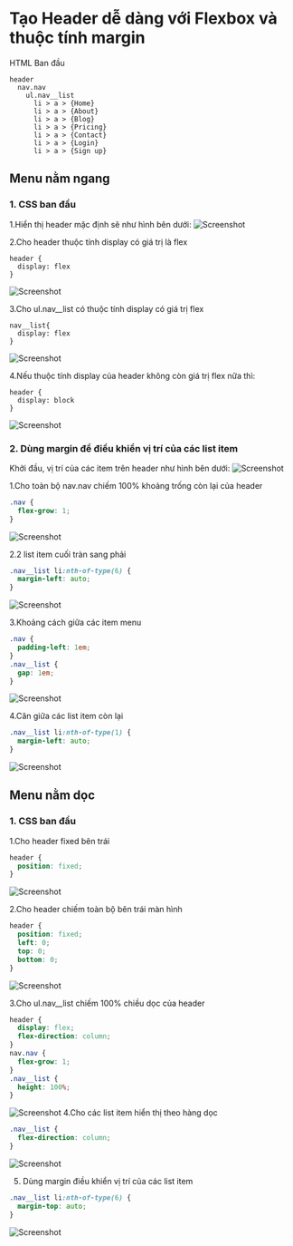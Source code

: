 # Tạo Header dễ dàng với Flexbox và thuộc tính margin

HTML Ban đầu

```
header
  nav.nav
    ul.nav__list
      li > a > {Home}
      li > a > {About}
      li > a > {Blog}
      li > a > {Pricing}
      li > a > {Contact}
      li > a > {Login}
      li > a > {Sign up}
```

## Menu nằm ngang

### 1. CSS ban đầu

1.Hiển thị header mặc định sẽ như hình bên dưới:
![Screenshot](img/1.header1.png)

2.Cho header thuộc tính display có giá trị là flex

```
header {
  display: flex
}
```

![Screenshot](img/2.header-flex.png)

3.Cho ul.nav\_\_list có thuộc tính display có giá trị flex

```
nav__list{
  display: flex
}
```

![Screenshot](img/3.nav-flex.png)

4.Nếu thuộc tính display của header không còn giá trị flex nữa thì:

```
header {
  display: block
}
```

![Screenshot](img/4.header-no-flex.png)

### 2. Dùng margin để điều khiển vị trí của các list item

Khởi đầu, vị trí của các item trên header như hình bên dưới:
![Screenshot](img/3.nav-flex.png)

1.Cho toàn bộ nav.nav chiếm 100% khoảng trống còn lại của header

```css
.nav {
  flex-grow: 1;
}
```

![Screenshot](img/5.png)

2.2 list item cuối tràn sang phải

```css
.nav__list li:nth-of-type(6) {
  margin-left: auto;
}
```

![Screenshot](img/6.png)

3.Khoảng cách giữa các item menu

```css
.nav {
  padding-left: 1em;
}
.nav__list {
  gap: 1em;
}
```

![Screenshot](img/7.png)

4.Căn giữa các list item còn lại

```css
.nav__list li:nth-of-type(1) {
  margin-left: auto;
}
```

![Screenshot](img/8.png)

## Menu nằm dọc

### 1. CSS ban đầu

1.Cho header fixed bên trái

```css
header {
  position: fixed;
}
```

![Screenshot](img/9.png)

2.Cho header chiếm toàn bộ bên trái màn hình

```css
header {
  position: fixed;
  left: 0;
  top: 0;
  bottom: 0;
}
```

![Screenshot](img/10.png)

3.Cho ul.nav\_\_list chiếm 100% chiều dọc của header

```css
header {
  display: flex;
  flex-direction: column;
}
nav.nav {
  flex-grow: 1;
}
.nav__list {
  height: 100%;
}
```

![Screenshot](img/11.png)
4.Cho các list item hiển thị theo hàng dọc

```css
.nav__list {
  flex-direction: column;
}
```

![Screenshot](img/11.png)

5. Dùng margin điều khiển vị trí của các list item

```css
.nav__list li:nth-of-type(6) {
  margin-top: auto;
}
```

![Screenshot](img/12.png)
